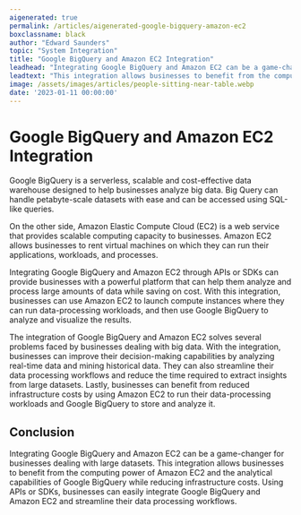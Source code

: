 ```yaml
---
aigenerated: true
permalink: /articles/aigenerated-google-bigquery-amazon-ec2
boxclassname: black
author: "Edward Saunders"
topic: "System Integration"
title: "Google BigQuery and Amazon EC2 Integration"
leadhead: "Integrating Google BigQuery and Amazon EC2 can be a game-changer for businesses dealing with large datasets"
leadtext: "This integration allows businesses to benefit from the computing power of Amazon EC2 and the analytical capabilities of Google BigQuery while reducing infrastructure costs. Using APIs or SDKs, businesses can easily integrate Google BigQuery and Amazon EC2 and streamline their data processing workflows."
image: /assets/images/articles/people-sitting-near-table.webp
date: '2023-01-11 00:00:00'
---
```

<div class="arttext">    <h1>Google BigQuery and Amazon EC2 Integration</h1>
    <p>Google BigQuery is a serverless, scalable and cost-effective data warehouse designed to help businesses analyze big data. Big Query can handle petabyte-scale datasets with ease and can be accessed using SQL-like queries.</p>
    <p>On the other side, Amazon Elastic Compute Cloud (EC2) is a web service that provides scalable computing capacity to businesses. Amazon EC2 allows businesses to rent virtual machines on which they can run their applications, workloads, and processes.</p>
    <p>Integrating Google BigQuery and Amazon EC2 through APIs or SDKs can provide businesses with a powerful platform that can help them analyze and process large amounts of data while saving on cost. With this integration, businesses can use Amazon EC2 to launch compute instances where they can run data-processing workloads, and then use Google BigQuery to analyze and visualize the results.</p>
    <p>The integration of Google BigQuery and Amazon EC2 solves several problems faced by businesses dealing with big data. With the integration, businesses can improve their decision-making capabilities by analyzing real-time data and mining historical data. They can also streamline their data processing workflows and reduce the time required to extract insights from large datasets. Lastly, businesses can benefit from reduced infrastructure costs by using Amazon EC2 to run their data-processing workloads and Google BigQuery to store and analyze it.</p>
    <h2>Conclusion</h2>
    <p>Integrating Google BigQuery and Amazon EC2 can be a game-changer for businesses dealing with large datasets. This integration allows businesses to benefit from the computing power of Amazon EC2 and the analytical capabilities of Google BigQuery while reducing infrastructure costs. Using APIs or SDKs, businesses can easily integrate Google BigQuery and Amazon EC2 and streamline their data processing workflows.</p>
</div>